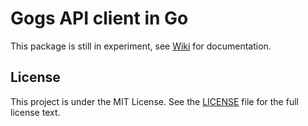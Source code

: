 Gogs API client in Go
=====================

This package is still in experiment, see [Wiki](https://github.com/gogits/go-gogs-client/wiki) for documentation.

## License

This project is under the MIT License. See the [LICENSE](https://github.com/gityflow/gityflow/blob/master/LICENSE) file for the full license text.